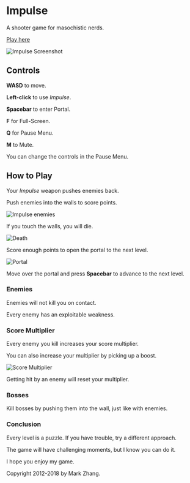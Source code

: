 Impulse
=======

A shooter game for masochistic nerds. 

[Play here](https://markazhang.github.com/impulse)

![Impulse Screenshot](https://i.imgur.com/3THUJLjh.png)



## Controls

__WASD__ to move.

__Left-click__ to use _Impulse_.

__Spacebar__ to enter Portal.

__F__ for Full-Screen.

__Q__ for Pause Menu.

__M__ to Mute.

You can change the controls in the Pause Menu.

## How to Play

Your _Impulse_ weapon pushes enemies back.

Push enemies into the walls to score points.

![Impulse enemies](https://i.imgur.com/z2Ttnfy.png)

If you touch the walls, you will die.

![Death](https://i.imgur.com/uTKMIlK.png)

Score enough points to open the portal to the next level.

![Portal](https://i.imgur.com/WjwmQXw.png)

Move over the portal and press __Spacebar__ to advance to the next level.

### Enemies

Enemies will not kill you on contact.

Every enemy has an exploitable weakness.

### Score Multiplier

Every enemy you kill increases your score multiplier.

You can also increase your multiplier by picking up a boost.

![Score Multiplier](https://i.imgur.com/rGq4n0r.png)

Getting hit by an enemy will reset your multiplier.

### Bosses

Kill bosses by pushing them into the wall, just like with enemies.

### Conclusion

Every level is a puzzle. If you have trouble, try a different approach.

The game will have challenging moments, but I know you can do it.

I hope you enjoy my game.

Copyright 2012-2018 by Mark Zhang.

